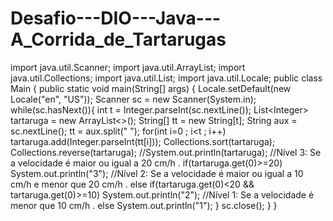 # Desafio---DIO---Java---A_Corrida_de_Tartarugas
import java.util.Scanner; import java.util.ArrayList; import java.util.Collections; import java.util.List; import java.util.Locale; public class Main { public static void main(String[] args) { Locale.setDefault(new Locale("en", "US")); Scanner sc = new Scanner(System.in); while(sc.hasNext()){ int t = Integer.parseInt(sc.nextLine()); List&lt;Integer> tartaruga = new ArrayList&lt;>(); String[] tt = new String[t]; String aux = sc.nextLine(); tt = aux.split(" "); for(int i=0 ; i&lt;t ; i++) tartaruga.add(Integer.parseInt(tt[i])); Collections.sort(tartaruga); Collections.reverse(tartaruga); //System.out.println(tartaruga); //Nível 3: Se a velocidade é maior ou igual a 20 cm/h . if(tartaruga.get(0)>=20) System.out.println("3"); //Nível 2: Se a velocidade é maior ou igual a 10 cm/h e menor que 20 cm/h . else if(tartaruga.get(0)&lt;20 &amp;&amp; tartaruga.get(0)>=10) System.out.println("2"); //Nível 1: Se a velocidade é menor que 10 cm/h . else System.out.println("1"); } sc.close(); } }
